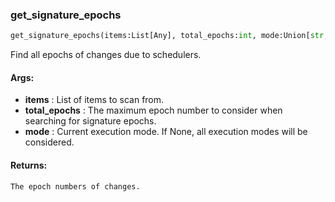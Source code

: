 

### get_signature_epochs
```python
get_signature_epochs(items:List[Any], total_epochs:int, mode:Union[str, NoneType]=None) -> List[int]
```
Find all epochs of changes due to schedulers.


#### Args:

* **items** :  List of items to scan from.
* **total_epochs** :  The maximum epoch number to consider when searching for signature epochs.
* **mode** :  Current execution mode. If None, all execution modes will be considered.

#### Returns:
    The epoch numbers of changes.